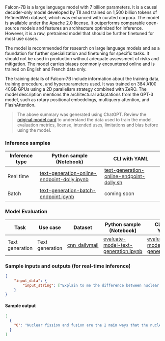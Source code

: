 Falcon-7B is a large language model with 7 billion parameters. It is a causal decoder-only model developed by TII and trained on 1,500 billion tokens of RefinedWeb dataset, which was enhanced with curated corpora. The model is available under the Apache 2.0 license. It outperforms comparable open-source models and features an architecture optimized for inference. However, it is a raw, pretrained model that should be further finetuned for most use cases.

The model is recommended for research on large language models and as a foundation for further specialization and finetuning for specific tasks. It should not be used in production without adequate assessment of risks and mitigation. The model carries biases commonly encountered online and is trained on English and French data only.

The training details of Falcon-7B include information about the training data, training procedure, and hyperparameters used. It was trained on 384 A100 40GB GPUs using a 2D parallelism strategy combined with ZeRO. The model description mentions the architectural adaptations from the GPT-3 model, such as rotary positional embeddings, multiquery attention, and FlashAttention.

> The above summary was generated using ChatGPT. Review the <a href="https://huggingface.co/tiiuae/falcon-7b" target="_blank">original model card</a> to understand the data used to train the model, evaluation metrics, license, intended uses, limitations and bias before using the model.

### Inference samples

Inference type|Python sample (Notebook)|CLI with YAML
|--|--|--|
Real time|<a href="https://aka.ms/azureml-infer-online-sdk-text-generation-dolly" target="_blank">text-generation-online-endpoint-dolly.ipynb</a>|<a href="https://aka.ms/azureml-infer-online-cli-text-generation-dolly" target="_blank">text-generation-online-endpoint-dolly.sh</a>
Batch |<a href="https://aka.ms/azureml-infer-batch-sdk-text-generation" target="_blank">text-generation-batch-endpoint.ipynb</a>| coming soon


### Model Evaluation

Task| Use case| Dataset| Python sample (Notebook)| CLI with YAML
|--|--|--|--|--|
Text generation | Text generation | <a href="https://huggingface.co/datasets/cnn_dailymail" target="_blank"> cnn_dailymail </a> | <a href="https://aka.ms/azureml-eval-sdk-text-generation/" target="_blank">evaluate-model-text-generation.ipynb</a> | <a href="https://aka.ms/azureml-eval-cli-text-generation/" target="_blank">evaluate-model-text-generation.yml</a>


### Sample inputs and outputs (for real-time inference)

```json
{
    "input_data": {
        "input_string": ["Explain to me the difference between nuclear fission and fusion."]
    }
}
```

#### Sample output
```json
[
  {
    "0": "Nuclear fission and fusion are the 2 main ways that the nucleus of an atom can change. Nuclear fission occurs when a nucleus splits into 2 or more pieces. Nuclear fusion occurs when 2 or more nuclei join together to make a much larger nucleus.\n\nBoth nuclear fission and nuclear fusion take a lot of energy. For fission, you need to melt the nucleus to allow for the pieces to separate. For fusion, you need to sustain temperatures over 10 million degrees Celsius in order to combine 2 nuclei together.\n\nNuclear fission is how nuclear power plants create electricity. Nuclear fission involves using high-energy radiation to split a nucleus in 2 pieces. The pieces become unstable and quickly decay to release energy.\n\nNuclear fusion involves combining 2 or more nuclei of different elements into one new one. For this to happen, the nuclei need to be brought close together but kept apart by the enormous energies needed for nuclear fusion. In this process, a small amount of energy is released that can be converted to electricity. Nuclear fusion is how stars create the light and heat we feel from the sun.\n\nHuman beings can control which process happens in a nuclear reactor. We use catalysts to cause nuclear fission or nuclear fusion to happen.\n\nFusion happens naturally in the"
  }
]
```
